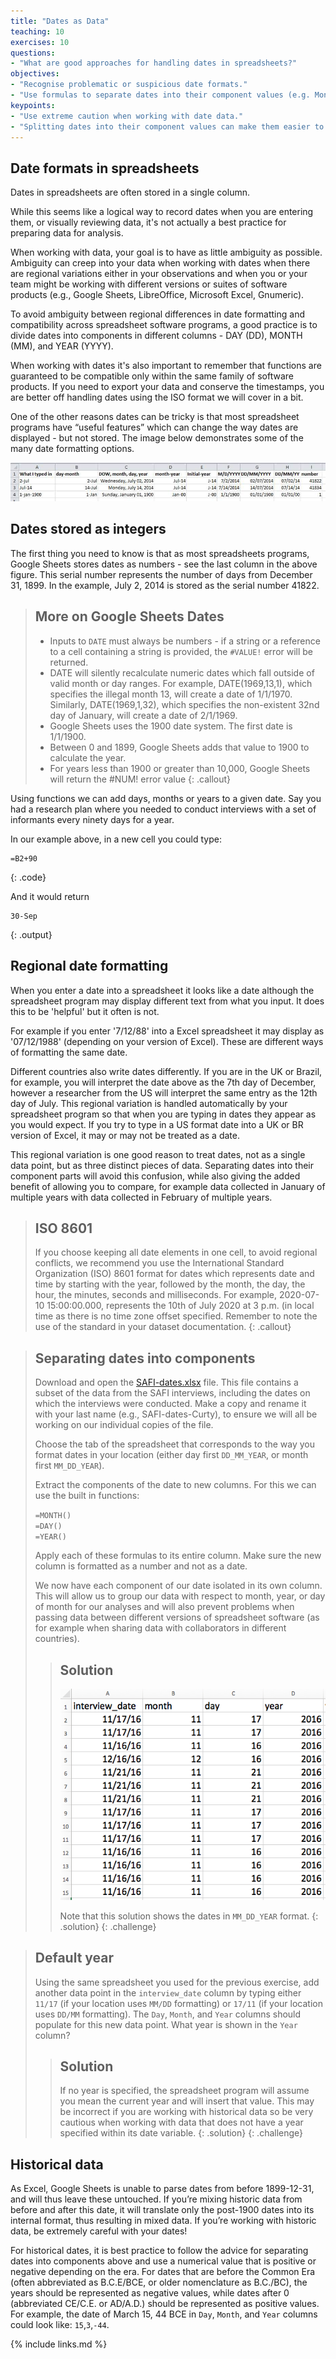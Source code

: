 ```yaml
---
title: "Dates as Data"
teaching: 10
exercises: 10
questions:
- "What are good approaches for handling dates in spreadsheets?"
objectives:
- "Recognise problematic or suspicious date formats."
- "Use formulas to separate dates into their component values (e.g. Month, Day, Year)."
keypoints:
- "Use extreme caution when working with date data."
- "Splitting dates into their component values can make them easier to handle."
---
```


## Date formats in spreadsheets

Dates in spreadsheets are often stored in a single column. 

While this seems like a logical way to record dates when you are entering them, or visually reviewing data, it's not actually a best practice for preparing data for analysis.

When working with data, your goal is to have as little ambiguity as possible. Ambiguity can creep into your data when working with dates when there are regional variations either in your observations and when you or your team might be working with different versions or suites of software products (e.g., Google Sheets, LibreOffice, Microsoft Excel, Gnumeric).

To avoid ambiguity between regional differences in date formatting and compatibility across spreadsheet software programs, a good practice is to divide dates into components in different columns - DAY (DD), MONTH (MM), and YEAR (YYYY). 

When working with dates it's also important to remember that functions are guaranteed to be compatible only within the same family of software products. If you need to export your data and conserve the timestamps, you are better off handling dates using the ISO format we will cover in a bit.

One of the other reasons dates can be tricky is that most spreadsheet programs have “useful features” which can change the way dates are displayed - but not stored. The image below demonstrates some of the many date formatting options. 

![Many formats, many ambiguities](../fig/excel_dates_1.jpg)

## Dates stored as integers

The first thing you need to know is that as most spreadsheets programs, Google Sheets stores dates as numbers - see the last column in the above figure. This serial number represents the number of days from December 31, 1899. In the example, July 2, 2014 is stored as the serial number 41822. 

> ## More on Google Sheets Dates
> 
> - Inputs to `DATE` must always be numbers - if a string or a reference to a cell containing a string is provided, the `#VALUE!` error will be returned.
> - DATE will silently recalculate numeric dates which fall outside of valid month or day ranges. For example, DATE(1969,13,1), which specifies the illegal month 13, will create a date of 1/1/1970. Similarly, DATE(1969,1,32), which specifies the non-existent 32nd day of January, will create a date of 2/1/1969.
> - Google Sheets uses the 1900 date system. The first date is 1/1/1900.
> - Between 0 and 1899, Google Sheets adds that value to 1900 to calculate the year. 
> - For years less than 1900 or greater than 10,000, Google Sheets will return the #NUM! error value 
{: .callout}

Using functions we can  add days, months or years to a given date.
Say you had a research plan where you needed to conduct interviews with a
set of informants every ninety days for a year.

In our example above, in a new cell you could type:

~~~
=B2+90
~~~
{: .code}

And it would return

~~~
30-Sep
~~~
{: .output}

## Regional date formatting

When you enter a date into a spreadsheet it looks like a date although the spreadsheet program may
display different text from what you input. It does this to be 'helpful' but it often is not. 

For example if you enter '7/12/88' into a
Excel spreadsheet it may display as '07/12/1988' (depending on your version of Excel). These
are different ways of formatting the same date.

Different countries also write dates differently. If you are in the UK or Brazil, for example, you will interpret
the date above as the 7th day of December, however a researcher from the US will interpret the same entry as the 12th day of July. This regional variation is handled automatically by your
spreadsheet program so that when you are typing in dates they appear as you would expect. If you
try to type in a US format date into a UK or BR version of Excel, it may or may not be treated as a
date.

This regional variation is one good reason to treat dates, not as a single data point, but as
three distinct pieces of data. Separating dates into their component parts
will avoid this confusion, while also giving the added benefit of allowing you to compare, for
example data collected in January of multiple years with data collected in February of multiple years.

> ## ISO 8601
> If you choose keeping all date elements in one cell, to avoid regional conflicts, we recommend you use the International Standard Organization (ISO) 8601 format for dates which represents date and time by starting with the year, followed by the month, the day, the hour, the minutes, seconds and milliseconds. For example, 2020-07-10 15:00:00.000, represents the 10th of July 2020 at 3 p.m. (in local time as there is no time zone offset specified. Remember to note the use of the standard in your dataset documentation.
{: .callout}


> ## Separating dates into components
>
> Download and open the [SAFI-dates.xlsx](https://docs.google.com/spreadsheets/d/1iKPWigjeKpHxC--wQlZuSVcb-5WIJenm/edit?usp=sharing&ouid=101311538260511928101&rtpof=true&sd=true) file. This file
> contains a subset of the data from the SAFI interviews, including the dates on which the
> interviews were conducted. Make a copy and rename it with your last name (e.g., SAFI-dates-Curty), to ensure we will all be working on our individual copies of the file. 
>
> Choose the tab of the spreadsheet that corresponds to the way you format dates in your
> location (either day first `DD_MM_YEAR`, or month first `MM_DD_YEAR`).
>
> Extract the components of the date to new columns. For this we
> can use the built in functions:
>
> `=MONTH()`    
> `=DAY()`  
> `=YEAR()`
>
> Apply each of these formulas to its entire column.
> Make sure the new column is formatted as a number and not as a date.
>
> We now have each component of our date isolated in its own column. This will allow us
> to group our data with respect to month, year, or day of month for our analyses and will
> also prevent problems when passing data between different versions of spreadsheet
> software (as for example when sharing data with collaborators in different countries).
>
> > ## Solution
> > ![dates exercise 1](../fig/solution_exercise_1_dates.png)
> >
> > Note that this solution shows the dates in `MM_DD_YEAR` format.
> {: .solution}
{: .challenge}


> ## Default year
>
> Using the same spreadsheet you used for the previous exercise, add another data point
> in the `interview_date` column by typing either `11/17` (if your location uses `MM/DD` formatting)
> or `17/11` (if your location uses `DD/MM` formatting). The `Day`, `Month`, and `Year` columns
> should populate for this new data point. What year is shown in the `Year` column?
>
> > ## Solution
> > If no year is specified, the spreadsheet program will assume you mean the current year
> > and will insert that value. This may be incorrect if you are working with historical data so
> > be very cautious when working with data that does not have a year specified within its date
> > variable.
> {: .solution}
{: .challenge}

## Historical data
As Excel, Google Sheets is unable to parse dates from before 1899-12-31, and will thus leave these untouched.  If you’re mixing historic data
from before and after this date, it will translate only the post-1900 dates into its internal format, thus resulting in mixed data. If you’re working with historic data, be extremely careful with your dates!

For historical dates, it is best practice to follow the advice for separating dates into components above and use a numerical value that is positive or negative depending on the era. For dates that are before the Common Era (often abbreviated as B.C.E/BCE, or older nomenclature as B.C./BC), the years should be  represented as negative values, while dates after 0 (abbreviated CE/C.E. or AD/A.D.) should be represented as positive values. For example, the date of March 15, 44 BCE in `Day`, `Month`, and `Year` columns could look like: `15`,`3`,`-44`.


{% include links.md %}
